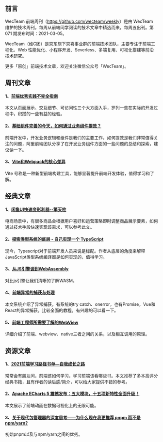 ## 前言

WecTeam 前端周刊（<https://github.com/wecteam/weekly>）是由 WecTeam 维护的技术周刊，每周从前端同学阅读的技术文章中精选而来，每周五出刊。第 071 期发布时间：2021-03-05。

WecTeam（维C团）是京东旗下京喜事业群的前端技术团队，主要专注于前端工程化、Web 性能优化、小程序开发、Severless、多端复用、可视化搭建等前沿技术研究。

更多「原创」前端技术文章，欢迎关注微信公众号「WecTeam」。


## 周刊文章

#### 1、[前端优秀实践不完全指南](https://juejin.cn/post/6932647134944886797)
本文从页面展示、交互细节、可访问性三个大方面入手，罗列一些在实际的开发过程中，积攒的一些有益的经验。

#### 2、[基础组件完善的今天，如何通过业务组件提效？](https://mp.weixin.qq.com/s/eJdgTygV4wiMqATklyFaPg)
前端开发中，开发业务逻辑和组件是我们的主要工作，如何提效是我们非常值得关注的问题，阿里前端团队分享了在开发业务组件方面的一些问题的总结和探索，建议读一下。

#### 3、[Vite和Webpack的核心差异](https://mp.weixin.qq.com/s/2jOl93Aqx0Rprxbf3BLV4w)
Vite 号称是一种新型前端构建工具，能够显著提升前端开发体验，值得学习和了解。

## 经典文章

#### 1、[闲鱼UI快速变形利器--擎天柱](https://mp.weixin.qq.com/s/QnUVFX6dJzDRac1SsjhSmA)
电商场景中，有很多商品会根据用户喜好和运营策略即时调整商品展示要素，如何通过技术手段快速实现该需求，可以参考此文。

#### 2、[探索类型系统的底层 - 自己实现一个 TypeScript](https://segmentfault.com/a/1190000023392288)
现今，Typescript对于前端开发人员来说是标配。作者从底层的角度来解释JavaScript类型系统编译器是如何实现的，值得学习。

#### 3、[从JS引擎谈到WebAssembly](https://mp.weixin.qq.com/s/p2a8P6_Ww8UAWOZqbgyAsg)
对比js引擎让我们清晰的了解WASM。

#### 4、[前端异常的捕获与处理](https://mp.weixin.qq.com/s/lIJGhMjYJ6kaIoSmZn_oww)
本文系统介绍了异常捕获，有系统的try catch、onerror，也有Promise，Vue和React的异常捕获。比较全面的教程。有兴趣的可以看一下。

#### 5、[前端工程师所需要了解的WebView](https://mp.weixin.qq.com/s/PipKSnMQaTBhE5kSwG3DVQ)
详细介绍了前端、webview、native三者之间的关系，以及相互调用的原理。


## 资源文章

#### 1、[2021前端学习路径书单—自我成长之路](https://mp.weixin.qq.com/s/_OZ7QS_f6vQpOABebHK0KQ)
常常会有朋友问，前端该如何学习，学习前端该看哪些书。本文推荐了多本高评分经典书籍，且有作者的读后感/简介，可以给大家提供不错的参考。

#### 2、[Apache ECharts 5 震撼发布：五大模块，十五项新特性全面升级！](https://juejin.cn/post/6921586206148919304)
本文展示了前端动画在数据可视化上的无限可能。

#### 3、[关于现代包管理器的深度思考——为什么现在我更推荐 pnpm 而不是 npm/yarn?](https://juejin.cn/post/6932046455733485575)
初始pnpm以及与npm/yarn之间的优劣。

